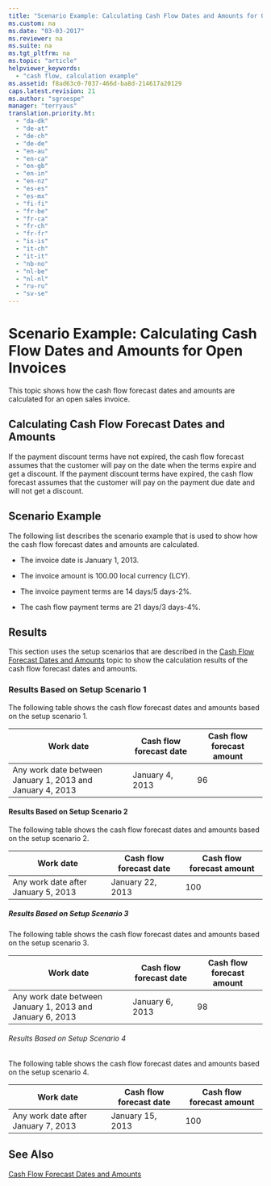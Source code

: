 ```yaml
---
title: "Scenario Example: Calculating Cash Flow Dates and Amounts for Open Invoices"
ms.custom: na
ms.date: "03-03-2017"
ms.reviewer: na
ms.suite: na
ms.tgt_pltfrm: na
ms.topic: "article"
helpviewer_keywords: 
  - "cash flow, calculation example"
ms.assetid: f8ad63c0-7037-466d-ba8d-214617a20129
caps.latest.revision: 21
ms.author: "sgroespe"
manager: "terryaus"
translation.priority.ht: 
  - "da-dk"
  - "de-at"
  - "de-ch"
  - "de-de"
  - "en-au"
  - "en-ca"
  - "en-gb"
  - "en-in"
  - "en-nz"
  - "es-es"
  - "es-mx"
  - "fi-fi"
  - "fr-be"
  - "fr-ca"
  - "fr-ch"
  - "fr-fr"
  - "is-is"
  - "it-ch"
  - "it-it"
  - "nb-no"
  - "nl-be"
  - "nl-nl"
  - "ru-ru"
  - "sv-se"
---
```

# Scenario Example: Calculating Cash Flow Dates and Amounts for Open Invoices
This topic shows how the cash flow forecast dates and amounts are calculated for an open sales invoice.  
  
## Calculating Cash Flow Forecast Dates and Amounts  
 If the payment discount terms have not expired, the cash flow forecast assumes that the customer will pay on the date when the terms expire and get a discount. If the payment discount terms have expired, the cash flow forecast assumes that the customer will pay on the payment due date and will not get a discount.  
  
## Scenario Example  
 The following list describes the scenario example that is used to show how the cash flow forecast dates and amounts are calculated.  
  
-   The invoice date is January 1, 2013.  
  
-   The invoice amount is 100.00 local currency \(LCY\).  
  
-   The invoice payment terms are 14 days\/5 days\-2%.  
  
-   The cash flow payment terms are 21 days\/3 days\-4%.  
  
## Results  
 This section uses the setup scenarios that are described in the [Cash Flow Forecast Dates and Amounts](../Finance/cash-flow-forecast-dates-and-amounts.md) topic to show the calculation results of the cash flow forecast dates and amounts.  
  
### Results Based on Setup Scenario 1  
 The following table shows the cash flow forecast dates and amounts based on the setup scenario 1.  
  
|Work date|Cash flow forecast date|Cash flow forecast amount|  
|---------------|-----------------------------|-------------------------------|  
|Any work date between January 1, 2013 and January 4, 2013|January 4, 2013|96|  
  
#### Results Based on Setup Scenario 2  
 The following table shows the cash flow forecast dates and amounts based on the setup scenario 2.  
  
|Work date|Cash flow forecast date|Cash flow forecast amount|  
|---------------|-----------------------------|-------------------------------|  
|Any work date after January 5, 2013|January 22, 2013|100|  
  
##### Results Based on Setup Scenario 3  
 The following table shows the cash flow forecast dates and amounts based on the setup scenario 3.  
  
|Work date|Cash flow forecast date|Cash flow forecast amount|  
|---------------|-----------------------------|-------------------------------|  
|Any work date between January 1, 2013 and January 6, 2013|January 6, 2013|98|  
  
###### Results Based on Setup Scenario 4  
 The following table shows the cash flow forecast dates and amounts based on the setup scenario 4.  
  
|Work date|Cash flow forecast date|Cash flow forecast amount|  
|---------------|-----------------------------|-------------------------------|  
|Any work date after January 7, 2013|January 15, 2013|100|  
  
## See Also  
 [Cash Flow Forecast Dates and Amounts](../Finance/cash-flow-forecast-dates-and-amounts.md)